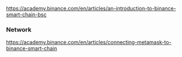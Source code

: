 https://academy.binance.com/en/articles/an-introduction-to-binance-smart-chain-bsc


### Network
https://academy.binance.com/en/articles/connecting-metamask-to-binance-smart-chain
